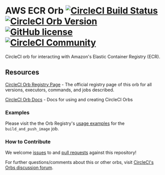 # AWS ECR Orb [![CircleCI Build Status](https://circleci.com/gh/CircleCI-Public/aws-ecr-orb.svg?style=shield "CircleCI Build Status")](https://circleci.com/gh/CircleCI-Public/aws-ecr-orb) [![CircleCI Orb Version](https://img.shields.io/badge/endpoint.svg?url=https://badges.circleci.io/orb/circleci/aws-ecr)](https://circleci.com/orbs/registry/orb/circleci/aws-ecr) [![GitHub license](https://img.shields.io/badge/license-MIT-blue.svg)](https://raw.githubusercontent.com/circleci-public/aws-ecr-orb/master/LICENSE) [![CircleCI Community](https://img.shields.io/badge/community-CircleCI%20Discuss-343434.svg)](https://discuss.circleci.com/c/ecosystem/orbs)
CircleCI orb for interacting with Amazon's Elastic Container Registry (ECR).


## Resources

[CircleCI Orb Registry Page](https://circleci.com/orbs/registry/orb/circleci/aws-ecr) - The official registry page of this orb for all versions, executors, commands, and jobs described.

[CircleCI Orb Docs](https://circleci.com/docs/2.0/orb-intro/#section=configuration) - Docs for using and creating CircleCI Orbs

### Examples
Please visit the the Orb Registry's [usage examples](https://circleci.com/developer/orbs/orb/circleci/aws-ecr#usage-simple-build-and-push) for the `build_and_push_image` job.


### How to Contribute
We welcome [issues](https://github.com/CircleCI-Public/aws-ecr-orb/issues) to and [pull requests](https://github.com/CircleCI-Public/aws-ecr-orb/pulls) against this repository! 


For further questions/comments about this or other orbs, visit [CircleCI's Orbs discussion forum](https://discuss.circleci.com/c/orbs).
